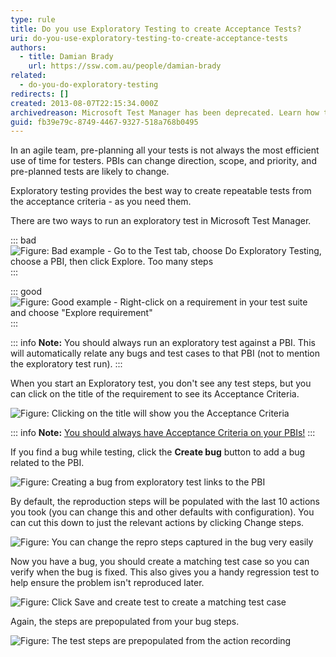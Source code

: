 ```yaml
---
type: rule
title: Do you use Exploratory Testing to create Acceptance Tests?
uri: do-you-use-exploratory-testing-to-create-acceptance-tests
authors:
  - title: Damian Brady
    url: https://ssw.com.au/people/damian-brady
related:
  - do-you-do-exploratory-testing
redirects: []
created: 2013-08-07T22:15:34.000Z
archivedreason: Microsoft Test Manager has been deprecated. Learn how to use the "Test & Feedback” extension for exploratory testing: https://www.ssw.com.au/rules/do-you-do-exploratory-testing
guid: fb39e79c-8749-4467-9327-518a768b0495
---
```


In an agile team, pre-planning all your tests is not always the most efficient use of time for testers. PBIs can change direction, scope, and priority, and pre-planned tests are likely to change.

Exploratory testing provides the best way to create repeatable tests from the acceptance criteria - as you need them.

<!--endintro-->

There are two ways to run an exploratory test in Microsoft Test Manager.

::: bad  
![Figure: Bad example - Go to the Test tab, choose Do Exploratory Testing, choose a PBI, then click Explore. Too many steps](exploratory\_2.png)  
:::

::: good  
![Figure: Good example - Right-click on a requirement in your test suite and choose "Explore requirement"](exploratory\_1.png)  
:::

::: info
**Note:** You should always run an exploratory test against a PBI. This will automatically relate any bugs and test cases to that PBI (not to mention the exploratory test run).
:::

When you start an Exploratory test, you don't see any test steps, but you can click on the title of the requirement to see its Acceptance Criteria.

![Figure: Clicking on the title will show you the Acceptance Criteria](show\_criteria.png)  

::: info
**Note:** [You should always have Acceptance Criteria on your PBIs!](/do-your-user-stories-include-acceptance-criteria-aka-never-assume-automatic-gold-plating)
:::

If you find a bug while testing, click the  **Create bug** button to add a bug related to the PBI.

![Figure: Creating a bug from exploratory test links to the PBI](create\_bug.png)  

By default, the reproduction steps will be populated with the last 10 actions you took (you can change this and other defaults with configuration). You can cut this down to just the relevant actions by clicking Change steps.

![Figure: You can change the repro steps captured in the bug very easily](change\_bug\_steps.png)  

Now you have a bug, you should create a matching test case so you can verify when the bug is fixed.  This also gives you a handy regression test to help ensure the problem isn't reproduced later.

![Figure: Click Save and create test to create a matching test case](save\_create\_test.png)  

Again, the steps are prepopulated from your bug steps.

![Figure: The test steps are prepopulated from the action recording](create\_test.png)  
